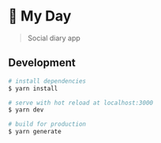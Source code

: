 # 🧸 My Day

> Social diary app

## Development

```bash
# install dependencies
$ yarn install

# serve with hot reload at localhost:3000
$ yarn dev

# build for production
$ yarn generate
```

